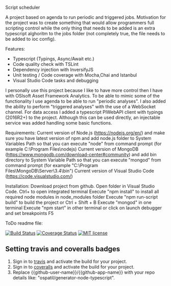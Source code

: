 
Script scheduler

A project based on agenda to run periodic and triggered jobs. 
Motivation for the project was to create something that would allow programmers full scripting control while the only thing that needs to be added is an extra typescript alghoritm to the jobs folder (not completely true, the file needs to be added to ioc config).

Features:
- Typescript (Typings, Async/Await etc.)
- Code quality check with TSLint
- Dependency injection with InversifyJS
- Unit testing / Code coverage with Mocha,Chai and Istanbul
- Visual Studio Code tasks and debugging

I personally use this project because I like to have more control then I have with OSIsoft Asset Framework Analytics.
To be able to mimic some of the functionality I use agenda to be able to run "periodic analyses". I also added the ability to perform "triggered analyses" with the use of a WebSocket channel.
For data access I added a typescript PIWebAPI client with typings (2016R2+) to the project. Although this can be used directly, an injectable service was added handling some basic functions.

Requirements:
Current version of Node.js (https://nodejs.org/en/) and make sure you have latest version of npm and add node.js folder to System Variables Path so that you can execute "node" from command prompt (for example C:\Program Files\nodejs\)
Current version of MongoDB (https://www.mongodb.com/download-center#community) and add bin directory to System Variable Path so that you can execute "mongod" from command prompt (for example "C:\Program Files\MongoDB\Server\3.4\bin")
Current version of Visual Studio Code (https://code.visualstudio.com/)

Installation:
Download project from github.
Open folder in Visual Studio Code.
Ctrl+ to open integrated terminal
Execute "npm install" to install all required node modules in node_modules folder
Execute "npm run-script build" to build the project or Ctrl + Shift + B
Execute "mongod" in one terminal
Execute "npm start" in other terminal or click on launch debugger and set breakpoints F5








ToDo readme file:

[![Build Status](https://travis-ci.org/{{github-user-name}}/{{github-app-name}}.svg?branch=master)](https://travis-ci.org/{{github-user-name}}/{{github-app-name}}.svg?branch=master)
[![Coverage Status](https://coveralls.io/repos/github/{{github-user-name}}/{{github-app-name}}/badge.svg?branch=master)](https://coveralls.io/github/{{github-user-name}}/{{github-app-name}}?branch=master)
[![MIT license](http://img.shields.io/badge/license-MIT-brightgreen.svg)](http://opensource.org/licenses/MIT)

## Setting travis and coveralls badges
1. Sign in to [travis](https://travis-ci.org/) and activate the build for your project.
2. Sign in to [coveralls](https://coveralls.io/) and activate the build for your project.
3. Replace {{github-user-name}}/{{github-app-name}} with your repo details like: "ospatil/generator-node-typescript".


